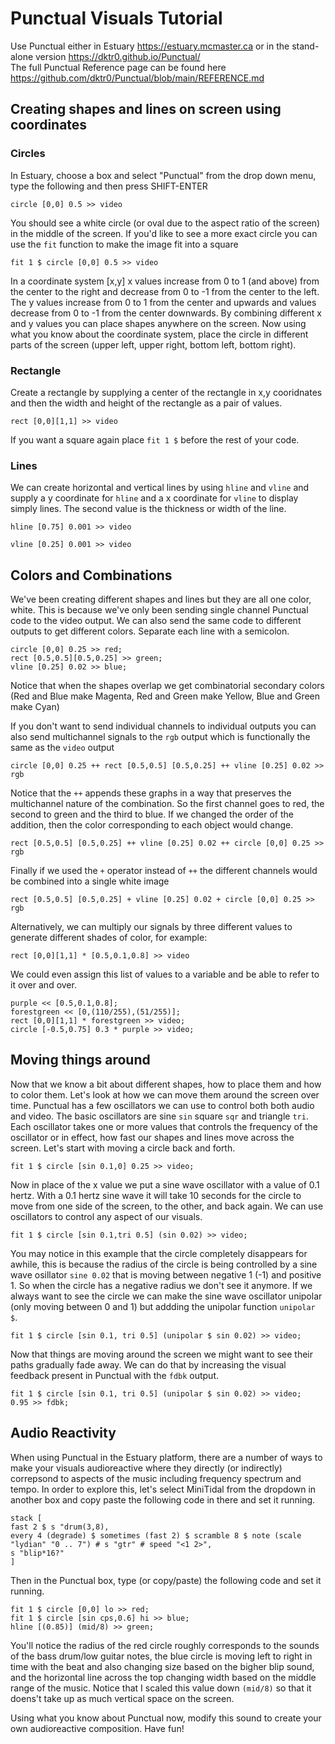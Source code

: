 # Punctual Visuals Tutorial
Use Punctual either in Estuary https://estuary.mcmaster.ca or in the stand-alone version https://dktr0.github.io/Punctual/ \
The full Punctual Reference page can be found here https://github.com/dktr0/Punctual/blob/main/REFERENCE.md

## Creating shapes and lines on screen using coordinates
### Circles
In Estuary, choose a box and select "Punctual" from the drop down menu, type the following and then press SHIFT-ENTER
```
circle [0,0] 0.5 >> video
```
You should see a white circle (or oval due to the aspect ratio of the screen) in the middle of the screen. If you'd like to see a more exact circle you can use the `fit` function to make the image fit into a square

``` 
fit 1 $ circle [0,0] 0.5 >> video
```
In a coordinate system [x,y] x values increase from 0 to 1 (and above) from the center to the right and decrease from 0 to -1 from the center to the left. The y values increase from 0 to 1 from the center and upwards and values decrease from 0 to -1 from the center downwards. By combining different x and y values you can place shapes anywhere on the screen. Now using what you know about the coordinate system, place the circle in different parts of the screen (upper left, upper right, bottom left, bottom right).

### Rectangle
Create a rectangle by supplying a center of the rectangle in x,y cooridnates and then the width and height of the rectangle as a pair of values.
```
rect [0,0][1,1] >> video
```
If you want a square again place `fit 1 $` before the rest of your code.

### Lines
We can create horizontal and vertical lines by using `hline` and `vline` and supply a y coordinate for `hline` and a x coordinate for `vline` to display simply lines. The second value is the thickness or width of the line.

```
hline [0.75] 0.001 >> video
```
```
vline [0.25] 0.001 >> video
```
## Colors and Combinations
We've been creating different shapes and lines but they are all one color, white. This is because we've only been sending single channel Punctual code to the video output. We can also send the same code to different outputs to get different colors. Separate each line with a semicolon.
```
circle [0,0] 0.25 >> red;
rect [0.5,0.5][0.5,0.25] >> green;
vline [0.25] 0.02 >> blue;
```
Notice that when the shapes overlap we get combinatorial secondary colors (Red and Blue make Magenta, Red and Green make Yellow, Blue and Green make Cyan)

If you don't want to send individual channels to individual outputs you can also send multichannel signals to the `rgb` output which is functionally the same as the `video` output
```
circle [0,0] 0.25 ++ rect [0.5,0.5] [0.5,0.25] ++ vline [0.25] 0.02 >> rgb
```
Notice that the `++` appends these graphs in a way that preserves the multichannel nature of the combination. So the first channel goes to red, the second to green and the third to blue. If we changed the order of the addition, then the color corresponding to each object would change.
```
rect [0.5,0.5] [0.5,0.25] ++ vline [0.25] 0.02 ++ circle [0,0] 0.25 >> rgb
```
Finally if we used the `+` operator instead of `++` the different channels would be combined into a single white image
```
rect [0.5,0.5] [0.5,0.25] + vline [0.25] 0.02 + circle [0,0] 0.25 >> rgb
```
Alternatively, we can multiply our signals by three different values to generate different shades of color, for example:
```
rect [0,0][1,1] * [0.5,0.1,0.8] >> video
```
We could even assign this list of values to a variable and be able to refer to it over and over.
```
purple << [0.5,0.1,0.8];
forestgreen << [0,(110/255),(51/255)];
rect [0,0][1,1] * forestgreen >> video;
circle [-0.5,0.75] 0.3 * purple >> video;
```
## Moving things around
Now that we know a bit about different shapes, how to place them and how to color them. Let's look at how we can move them around the screen over time. Punctual has a few oscillators we can use to control both both audio and video. The basic oscillators are sine `sin` square `sqr` and triangle `tri`. Each oscillator takes one or more values that controls the frequency of the oscillator or in effect, how fast our shapes and lines move across the screen. Let's start with moving a circle back and forth.
```
fit 1 $ circle [sin 0.1,0] 0.25 >> video; 
```
Now in place of the x value we put a sine wave oscillator with a value of 0.1 hertz. With a 0.1 hertz sine wave it will take 10 seconds for the circle to move from one side of the screen, to the other, and back again. We can use oscillators to control any aspect of our visuals.
```
fit 1 $ circle [sin 0.1,tri 0.5] (sin 0.02) >> video;
```
You may notice in this example that the circle completely disappears for awhile, this is because the radius of the circle is being controlled by a sine wave osillator `sine 0.02` that is moving between negative 1 (-1) and positive 1. So when the circle has a negative radius we don't see it anymore. If we always want to see the circle we can make the sine wave oscillator unipolar (only moving between 0 and 1) but addding the unipolar function `unipolar $`.
```
fit 1 $ circle [sin 0.1, tri 0.5] (unipolar $ sin 0.02) >> video;
```
Now that things are moving around the screen we might want to see their paths gradually fade away. We can do that by increasing the visual feedback present in Punctual with the `fdbk` output.
```
fit 1 $ circle [sin 0.1, tri 0.5] (unipolar $ sin 0.02) >> video;
0.95 >> fdbk;
```
## Audio Reactivity
When using Punctual in the Estuary platform, there are a number of ways to make your visuals audioreactive where they directly (or indirectly) correpsond to aspects of the music including frequency spectrum and tempo. In order to explore this, let's select MiniTidal from the dropdown in another box and copy paste the following code in there and set it running.
```
stack [
fast 2 $ s "drum(3,8),
every 4 (degrade) $ sometimes (fast 2) $ scramble 8 $ note (scale "lydian" "0 .. 7") # s "gtr" # speed "<1 2>",
s "blip*16?"
]
```
Then in the Punctual box, type (or copy/paste) the following code and set it running.
```
fit 1 $ circle [0,0] lo >> red;
fit 1 $ circle [sin cps,0.6] hi >> blue;
hline [(0.85)] (mid/8) >> green;
```
You'll notice the radius of the red circle roughly corresponds to the sounds of the bass drum/low guitar notes, the blue circle is moving left to right in time with the beat and also changing size based on the bigher blip sound, and the horizontal line across the top changing width based on the middle range of the music. Notice that I scaled this value down `(mid/8)` so that it doens't take up as much vertical space on the screen.

Using what you know about Punctual now, modify this sound to create your own audioreactive composition. Have fun!
